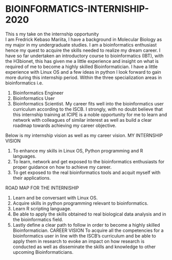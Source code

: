 # BIOINFORMATICS-INTERNISHIP-2020
This s my take on the internship opportunity  
I am Fredrick Kebaso Mariita, l have a background in Molecular Biology as my major in my undergraduate studies. I am a bioinformatics enthusiast hence my quest to  acquire the skills needed to realize my dream career. I have so far undertaken an introductory course to bioinformatics (IBT), with the H3bionet, this has given me a little experience and insight on what is required of me to become a highly skilled Bioinformatician. I have a little experience with Linux OS and a few ideas in python l look forward to gain more during this internship period.   Within the three specialization areas in bioinformatics i.e.
1.	Bioinformatics Engineer
2.	Bioinformatics User
3.	Bioinformatics Scientist.
My career fits well into the bioinformatics user curriculum according to the ISCB.
I strongly, with no doubt believe that this internship training  at ICIPE  is a noble  opportunity for me to learn and network with colleagues of  similar interest  as well as  build a clear roadmap towards achieving my career objective.

Below is my internship vision as well as my career vision.
MY INTERNSHIP VISION 
1. To   enhance my skills in Linux OS, Python programming and R languages.
2. To learn, network   and get exposed to the bioinformatics enthusiasts for proper guidance on how to achieve my career.
3. To get exposed to the real bioinformatics tools and acquit myself with their applications.

ROAD MAP FOR THE INTERNISHIP
1.	Learn and be conversant with Linux OS.
2.	Acquire skills in python programming relevant to bioinformatics.
3.	Learn R scripting language. 
4.	Be able to apply the skills obtained to real biological data analysis and in the bioinformatics field.
5.	Lastly define a clear path to follow in order to become a highly skilled Bioinformatician. 
CAREER VISION
To acquire all the competencies for a bioinformatics user in line with the ISCB’s curriculum   and be able to apply them in research to evoke an impact on how research is conducted as well as disseminate the skills and knowledge to other upcoming Bioinformaticians.
